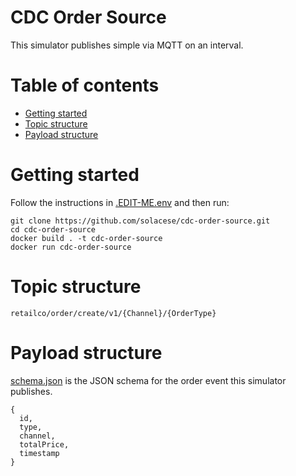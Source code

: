 # CDC Order Source

This simulator publishes simple via MQTT on an interval.

# Table of contents

- [Getting started](#getting-started)
- [Topic structure](#topic-structure)
- [Payload structure](#payload-structure)

# Getting started

Follow the instructions in [.EDIT-ME.env](.EDIT-ME.env) and then run:

```
git clone https://github.com/solacese/cdc-order-source.git
cd cdc-order-source
docker build . -t cdc-order-source
docker run cdc-order-source
```

# Topic structure

`retailco/order/create/v1/{Channel}/{OrderType}`

# Payload structure

[schema.json](schema.json) is the JSON schema for the order event this simulator publishes.

```
{
  id,
  type,
  channel,
  totalPrice,
  timestamp
}
```
